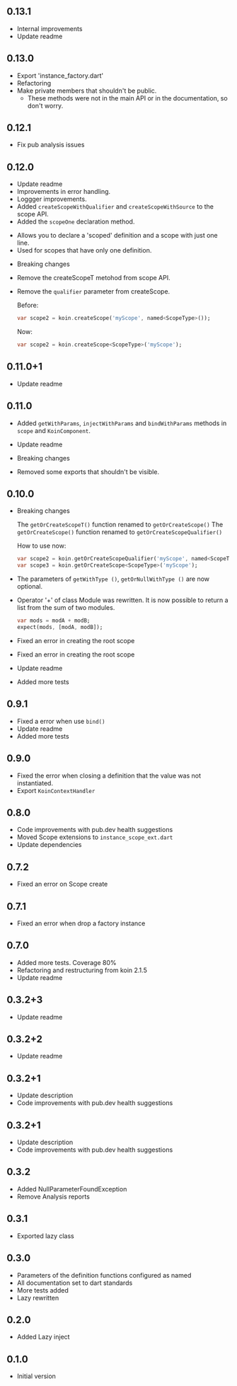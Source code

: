 ## 0.13.1

- Internal improvements
- Update readme

## 0.13.0

- Export 'instance_factory.dart'
- Refactoring
- Make private members that shouldn't be public.
  * These methods were not in the main API or in the documentation, so don't worry.
    
## 0.12.1

- Fix pub analysis issues

## 0.12.0

- Update readme
- Improvements in error handling.
- Loggger improvements.
- Added `createScopeWithQualifier` and `createScopeWithSource` to the scope API.
- Added the `scopeOne` declaration method.
 * Allows you to declare a 'scoped' definition and a scope with just one line.
 * Used for scopes that have only one definition.

- Breaking changes
 * Remove the createScopeT metohod from scope API.
 * Remove the `qualifier` parameter from createScope.

    Before:
    ```dart
    var scope2 = koin.createScope('myScope', named<ScopeType>());
    ```  
    Now:
    ```dart
    var scope2 = koin.createScope<ScopeType>('myScope');
    ```  


## 0.11.0+1

- Update readme

## 0.11.0

- Added `getWithParams`, `injectWithParams` and `bindWithParams` methods in `scope` and `KoinComponent`.
- Update readme

- Breaking changes
 
 * Removed some exports that shouldn't be visible.


## 0.10.0

- Breaking changes

    The `getOrCreateScopeT()` function renamed to `getOrCreateScope()`
    The `getOrCreateScope()` function renamed to `getOrCreateScopeQualifier()`   
    
    How to use now:
    ```dart
    var scope2 = koin.getOrCreateScopeQualifier('myScope', named<ScopeType>());
    var scope3 = koin.getOrCreateScope<ScopeType>('myScope');
    ```   

- The parameters of `getWithType ()`, `getOrNullWithType ()` are now optional.
- Operator '+' of class Module was rewritten.
    It is now possible to return a list from the sum of two modules.
    ```dart
    var mods = modA + modB;
    expect(mods, [modA, modB]);
    ```
- Fixed an error in creating the root scope
- Fixed an error in creating the root scope
- Update readme
- Added more tests

## 0.9.1

- Fixed a error when use `bind()`
- Update readme
- Added more tests

## 0.9.0

- Fixed the error when closing a definition that the value was not instantiated.
- Export `KoinContextHandler`

## 0.8.0

- Code improvements with pub.dev health suggestions
- Moved Scope extensions to `instance_scope_ext.dart`
- Update dependencies

## 0.7.2

- Fixed an error on Scope create

## 0.7.1

- Fixed an error when drop a factory instance

## 0.7.0

- Added more tests. Coverage 80%
- Refactoring and restructuring from koin 2.1.5
- Update readme

## 0.3.2+3

- Update readme

## 0.3.2+2

- Update readme

## 0.3.2+1

- Update description
- Code improvements with pub.dev health suggestions

## 0.3.2+1

- Update description
- Code improvements with pub.dev health suggestions

## 0.3.2

- Added NullParameterFoundException
- Remove Analysis reports

## 0.3.1

- Exported lazy class

## 0.3.0

- Parameters of the definition functions configured as named
- All documentation set to dart standards
- More tests added
- Lazy rewritten

## 0.2.0

- Added Lazy inject

## 0.1.0

- Initial version
